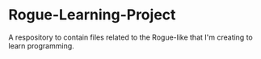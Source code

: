 Rogue-Learning-Project
======================

A respository to contain files related to the Rogue-like that I'm creating to learn programming.
